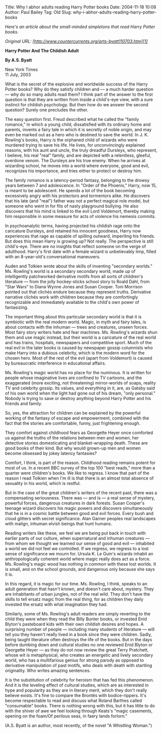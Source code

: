 Title: Why I abhor adults reading Harry Potter books
Date: 2004-11-18 10:08
Author: Paul Bailey
Tag: Old
Slug: why-i-abhor-adults-reading-harry-potter-books

*Here's an article about the small-minded simpletons that read Harry
Potter books.*

*Original URL: [http://www.countercurrents.org/arts-byatt110703.htm][1]*

**Harry Potter And The Childish Adult**

**By A.S. Byatt**

New York Times  
11 July, 2003

What is the secret of the explosive and worldwide success of the Harry
Potter books? Why do they satisfy children and — a much harder question
— why do so many adults read them? I think part of the answer to the
first question is that they are written from inside a child's-eye view,
with a sure instinct for childish psychology. But then how do we answer
the second question? Surely one precludes the other.

The easy question first. Freud described what he called the "family
romance," in which a young child, dissatisfied with its ordinary home
and parents, invents a fairy tale in which it is secretly of noble
origin, and may even be marked out as a hero who is destined to save the
world. In J. K. Rowling's books, Harry is the orphaned child of wizards
who were murdered trying to save his life. He lives, for unconvincingly
explained reasons, with his aunt and uncle, the truly dreadful Dursleys,
who represent, I believe, his real "real" family, and are depicted with
a relentless, gleeful, overdone venom. The Dursleys are his true enemy.
When he arrives at wizarding school, he moves into a world where
everyone, good and evil, recognizes his importance, and tries either to
protect or destroy him.

The family romance is a latency-period fantasy, belonging to the drowsy
years between 7 and adolescence. In "Order of the Phoenix," Harry, now
15, is meant to be adolescent. He spends a lot of the book becoming
excessively angry with his protectors and tormentors alike. He discovers
that his late (and "real") father was not a perfect magical role model,
but someone who went in for fits of nasty playground bullying. He also
discovers that his mind is linked to the evil Lord Voldemort, thereby
making him responsible in some measure for acts of violence his nemesis
commits.

In psychoanalytic terms, having projected his childish rage onto the
caricature Dursleys, and retained his innocent goodness, Harry now
experiences that rage as capable of spilling outward, imperiling his
friends. But does this mean Harry is growing up? Not really. The
perspective is still child's-eye. There are no insights that reflect
someone on the verge of adulthood. Harry's first date with a female
wizard is unbelievably limp, filled with an 8-year-old's conversational
maneuvers.

Auden and Tolkien wrote about the skills of inventing "secondary
worlds." Ms. Rowling's world is a secondary secondary world, made up of
intelligently patchworked derivative motifs from all sorts of children's
literature — from the jolly hockey-sticks school story to Roald Dahl,
from "Star Wars" to Diana Wynne Jones and Susan Cooper. Toni Morrison
pointed out that clichés endure because they represent truths.
Derivative narrative clichés work with children because they are
comfortingly recognizable and immediately available to the child's own
power of fantasizing.

The important thing about this particular secondary world is that it is
symbiotic with the real modern world. Magic, in myth and fairy tales, is
about contacts with the inhuman — trees and creatures, unseen forces.
Most fairy story writers hate and fear machines. Ms. Rowling's wizards
shun them and use magic instead, but their world is a caricature of the
real world and has trains, hospitals, newspapers and competitive sport.
Much of the real evil in the later books is caused by newspaper gossip
columnists who make Harry into a dubious celebrity, which is the modern
word for the chosen hero. Most of the rest of the evil (apart from
Voldemort) is caused by bureaucratic interference in educational
affairs.

Ms. Rowling's magic world has no place for the numinous. It is written
for people whose imaginative lives are confined to TV cartoons, and the
exaggerated (more exciting, not threatening) mirror-worlds of soaps,
reality TV and celebrity gossip. Its values, and everything in it, are,
as Gatsby said of his own world when the light had gone out of his
dream, "only personal." Nobody is trying to save or destroy anything
beyond Harry Potter and his friends and family.

So, yes, the attraction for children can be explained by the powerful
working of the fantasy of escape and empowerment, combined with the fact
that the stories are comfortable, funny, just frightening enough.

They comfort against childhood fears as Georgette Heyer once comforted
us against the truths of the relations between men and women, her
detective stories domesticating and blanket-wrapping death. These are
good books of their kind. But why would grown-up men and women become
obsessed by jokey latency fantasies?

Comfort, I think, is part of the reason. Childhood reading remains
potent for most of us. In a recent BBC survey of the top 100 "best
reads," more than a quarter were children's books. We like to regress. I
know that part of the reason I read Tolkien when I'm ill is that there
is an almost total absence of sexuality in his world, which is restful.

But in the case of the great children's writers of the recent past,
there was a compensating seriousness. There was — and is — a real sense
of mystery, powerful forces, dangerous creatures in dark forests. Susan
Cooper's teenage wizard discovers his magic powers and discovers
simultaneously that he is in a cosmic battle between good and evil
forces. Every bush and cloud glitters with secret significance. Alan
Garner peoples real landscapes with malign, inhuman elvish beings that
hunt humans.

Reading writers like these, we feel we are being put back in touch with
earlier parts of our culture, when supernatural and inhuman creatures —
from whom we thought we learned our sense of good and evil — inhabited a
world we did not feel we controlled. If we regress, we regress to a lost
sense of significance we mourn for. Ursula K. Le Guin's wizards inhabit
an anthropologically coherent world where magic really does act as a
force. Ms. Rowling's magic wood has nothing in common with these lost
worlds. It is small, and on the school grounds, and dangerous only
because she says it is.

In this regard, it is magic for our time. Ms. Rowling, I think, speaks
to an adult generation that hasn't known, and doesn't care about,
mystery. They are inhabitants of urban jungles, not of the real wild.
They don't have the skills to tell ersatz magic from the real thing, for
as children they daily invested the ersatz with what imagination they
had.

Similarly, some of Ms. Rowling's adult readers are simply reverting to
the child they were when they read the Billy Bunter books, or invested
Enid Blyton's pasteboard kids with their own childish desires and hopes.
A surprising number of people — including many students of literature —
will tell you they haven't really lived in a book since they were
children. Sadly, being taught literature often destroys the life of the
books. But in the days before dumbing down and cultural studies no one
reviewed Enid Blyton or Georgette Heyer — as they do not now review the
great Terry Pratchett, whose wit is metaphysical, who creates an
energetic and lively secondary world, who has a multifarious genius for
strong parody as opposed to derivative manipulation of past motifs, who
deals with death with startling originality. Who writes amazing
sentences.

It is the substitution of celebrity for heroism that has fed this
phenomenon. And it is the leveling effect of cultural studies, which are
as interested in hype and popularity as they are in literary merit,
which they don't really believe exists. It's fine to compare the Brontës
with bodice-rippers. It's become respectable to read and discuss what
Roland Barthes called "consumable" books. There is nothing wrong with
this, but it has little to do with the shiver of awe we feel looking
through Keats's "magic casements, opening on the foam/Of perilous seas,
in faery lands forlorn."

(A.S. Byatt is an author, most recently, of the novel "A Whistling
Woman.")

  [1]: http://web.archive.org/web/20041204223342/http://www.countercurrents.org/arts-byatt110703.htm
